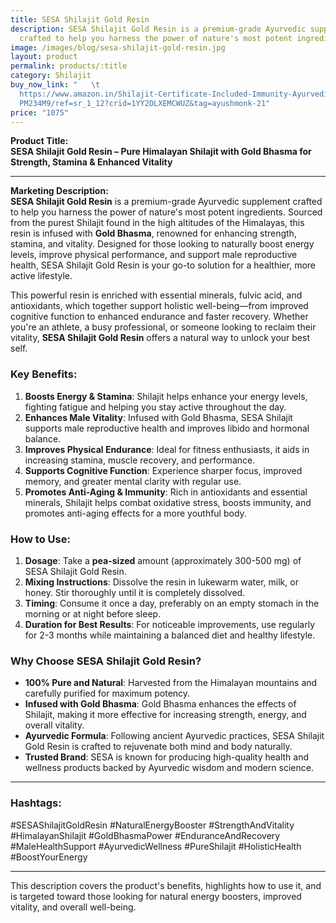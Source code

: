 ```yaml
---
title: SESA Shilajit Gold Resin
description: SESA Shilajit Gold Resin is a premium-grade Ayurvedic supplement
  crafted to help you harness the power of nature's most potent ingredients.
image: /images/blog/sesa-shilajit-gold-resin.jpg
layout: product
permalink: products/:title
category: Shilajit
buy_now_link: "   \t
  https://www.amazon.in/Shilajit-Certificate-Included-Immunity-Ayurvedic/dp/B0C\
  PM234M9/ref=sr_1_12?crid=1YY2DLXEMCWUZ&tag=ayushmonk-21"
price: "1075"
---
```

**Product Title:**  
**SESA Shilajit Gold Resin – Pure Himalayan Shilajit with Gold Bhasma for Strength, Stamina & Enhanced Vitality**

---

**Marketing Description:**  
**SESA Shilajit Gold Resin** is a premium-grade Ayurvedic supplement crafted to help you harness the power of nature's most potent ingredients. Sourced from the purest Shilajit found in the high altitudes of the Himalayas, this resin is infused with **Gold Bhasma**, renowned for enhancing strength, stamina, and vitality. Designed for those looking to naturally boost energy levels, improve physical performance, and support male reproductive health, SESA Shilajit Gold Resin is your go-to solution for a healthier, more active lifestyle.

This powerful resin is enriched with essential minerals, fulvic acid, and antioxidants, which together support holistic well-being—from improved cognitive function to enhanced endurance and faster recovery. Whether you're an athlete, a busy professional, or someone looking to reclaim their vitality, **SESA Shilajit Gold Resin** offers a natural way to unlock your best self.

### **Key Benefits**:
1. **Boosts Energy & Stamina**: Shilajit helps enhance your energy levels, fighting fatigue and helping you stay active throughout the day.
2. **Enhances Male Vitality**: Infused with Gold Bhasma, SESA Shilajit supports male reproductive health and improves libido and hormonal balance.
3. **Improves Physical Endurance**: Ideal for fitness enthusiasts, it aids in increasing stamina, muscle recovery, and performance.
4. **Supports Cognitive Function**: Experience sharper focus, improved memory, and greater mental clarity with regular use.
5. **Promotes Anti-Aging & Immunity**: Rich in antioxidants and essential minerals, Shilajit helps combat oxidative stress, boosts immunity, and promotes anti-aging effects for a more youthful body.

### **How to Use**:
1. **Dosage**: Take a **pea-sized** amount (approximately 300-500 mg) of SESA Shilajit Gold Resin.
2. **Mixing Instructions**: Dissolve the resin in lukewarm water, milk, or honey. Stir thoroughly until it is completely dissolved.
3. **Timing**: Consume it once a day, preferably on an empty stomach in the morning or at night before sleep.
4. **Duration for Best Results**: For noticeable improvements, use regularly for 2-3 months while maintaining a balanced diet and healthy lifestyle.

### **Why Choose SESA Shilajit Gold Resin?**
- **100% Pure and Natural**: Harvested from the Himalayan mountains and carefully purified for maximum potency.
- **Infused with Gold Bhasma**: Gold Bhasma enhances the effects of Shilajit, making it more effective for increasing strength, energy, and overall vitality.
- **Ayurvedic Formula**: Following ancient Ayurvedic practices, SESA Shilajit Gold Resin is crafted to rejuvenate both mind and body naturally.
- **Trusted Brand**: SESA is known for producing high-quality health and wellness products backed by Ayurvedic wisdom and modern science.

---

### **Hashtags**:  
#SESAShilajitGoldResin #NaturalEnergyBooster #StrengthAndVitality #HimalayanShilajit #GoldBhasmaPower #EnduranceAndRecovery #MaleHealthSupport #AyurvedicWellness #PureShilajit #HolisticHealth #BoostYourEnergy

---

This description covers the product's benefits, highlights how to use it, and is targeted toward those looking for natural energy boosters, improved vitality, and overall well-being.
